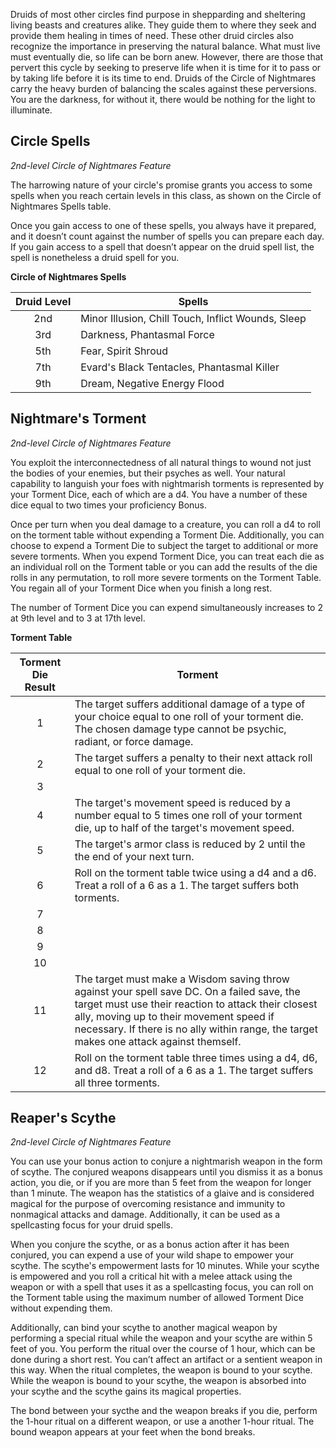 Druids of most other circles find purpose in shepparding and sheltering living beasts and creatures alike. They guide them to where they seek and provide them healing in times of need. These other druid circles also recognize the importance in preserving the natural balance. What must live must eventually die, so life can be born anew. However, there are those that pervert this cycle by seeking to preserve life when it is time for it to pass or by taking life before it is its time to end. Druids of the Circle of Nightmares carry the heavy burden of balancing the scales against these perversions. You are the darkness, for without it, there would be nothing for the light to illuminate.

## Circle Spells
*2nd-level Circle of Nightmares Feature*

The harrowing nature of your circle's promise grants you access to some spells when you reach certain levels in this class, as shown on the Circle of Nightmares Spells table.

Once you gain access to one of these spells, you always have it prepared, and it doesn’t count against the number of spells you can prepare each day. If you gain access to a spell that doesn’t appear on the druid spell list, the spell is nonetheless a druid spell for you.

**Circle of Nightmares Spells**

| Druid Level | Spells |
|:---:|---|
| 2nd | Minor Illusion, Chill Touch, Inflict Wounds, Sleep |
| 3rd | Darkness, Phantasmal Force |
| 5th | Fear, Spirit Shroud |
| 7th | Evard's Black Tentacles, Phantasmal Killer | 
| 9th | Dream, Negative Energy Flood |

## Nightmare's Torment
*2nd-level Circle of Nightmares Feature*

You exploit the interconnectedness of all natural things to wound not just the bodies of your enemies, but their psyches as well. Your natural capability to languish your foes with nightmarish torments is represented by your Torment Dice, each of which are a d4. You have a number of these dice equal to two times your proficiency Bonus.

Once per turn when you deal damage to a creature, you can roll a d4 to roll on the torment table without expending a Torment Die. Additionally, you can choose to expend a Torment Die to subject the target to additional or more severe torments. When you expend Torment Dice, you can treat each die as an individual roll on the Torment table or you can add the results of the die rolls in any permutation, to roll more severe torments on the Torment Table. You regain all of your Torment Dice when you finish a long rest.

The number of Torment Dice you can expend simultaneously increases to 2 at 9th level and to 3 at 17th level.

**Torment Table**

| Torment Die Result | Torment |
|:---:|---|
| 1 | The target suffers additional damage of a type of your choice equal to one roll of your torment die. The chosen damage type cannot be psychic, radiant, or force damage. |
| 2 | The target suffers a penalty to their next attack roll equal to one roll of your torment die. |
| 3 |  |
| 4 | The target's movement speed is reduced by a number equal to 5 times one roll of your torment die, up to half of the target's movement speed. |
| 5 | The target's armor class is reduced by 2 until the the end of your next turn. |
| 6 | Roll on the torment table twice using a d4 and a d6. Treat a roll of a 6 as a 1. The target suffers both torments. |
| 7 |  |
| 8 |  |
| 9 |  |
| 10 |  |
| 11 | The target must make a Wisdom saving throw against your spell save DC. On a failed save, the target must use their reaction to attack their closest ally, moving up to their movement speed if necessary. If there is no ally within range, the target makes one attack against themself. |
| 12 | Roll on the torment table three times using a d4, d6, and d8. Treat a roll of a 6 as a 1. The target suffers all three torments. |

## Reaper's Scythe
*2nd-level Circle of Nightmares Feature*

You can use your bonus action to conjure a nightmarish weapon in the form of scythe. The conjured weapons disappears until you dismiss it as a bonus action, you die, or if you are more than 5 feet from the weapon for longer than 1 minute. The weapon has the statistics of a glaive and is considered magical for the purpose of overcoming resistance and immunity to nonmagical attacks and damage. Additionally, it can be used as a spellcasting focus for your druid spells.

When you conjure the scythe, or as a bonus action after it has been conjured, you can expend a use of your wild shape to empower your scythe. The scythe's empowerment lasts for 10 minutes. While your scythe is empowered and you roll a critical hit with a melee attack using the weapon or with a spell that uses it as a spellcasting focus, you can roll on the Torment table using the maximum number of allowed Torment Dice without expending them.

Additionally, can bind your scythe to another magical weapon by performing a special ritual while the weapon and your scythe are within 5 feet of you. You perform the ritual over the course of 1 hour, which can be done during a short rest. You can’t affect an artifact or a sentient weapon in this way. When the ritual completes, the weapon is bound to your scythe. While the weapon is bound to your scythe, the weapon is absorbed into your scythe and the scythe gains its magical properties. 

The bond between your sycthe and the weapon breaks if you die, perform the 1-hour ritual on a different weapon, or use a another 1-hour ritual. The bound weapon appears at your feet when the bond breaks.
